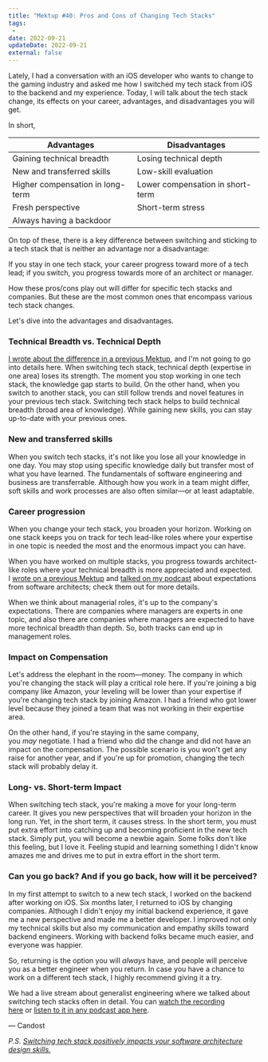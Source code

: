 ```yaml
---
title: "Mektup #40: Pros and Cons of Changing Tech Stacks"
tags:
 -
date: 2022-09-21
updateDate: 2022-09-21
external: false
---
```



Lately, I had a conversation with an iOS developer who wants to change to the gaming industry and asked me how I switched my tech stack from iOS to the backend and my experience. Today, I will talk about the tech stack change, its effects on your career, advantages, and disad­vantages you will get.

In short,

| Advantages | Disadvantages |
| ---- | ---- |
| Gaining technical breadth | Losing technical depth |
| New and transferred skills | Low-skill evaluation |
| Higher compensation in long-term | Lower compensation in short-term |
| Fresh perspective | Short-term stress |
| Always having a backdoor | |

On top of these, there is a key difference between switching and sticking to a tech stack that is neither an advantage nor a disadvantage:

If you stay in one tech stack, your career progress toward more of a tech lead; if you switch, you progress towards more of an architect or manager.

How these pros/cons play out will differ for specific tech stacks and companies. But these are the most common ones that encompass various tech stack changes.

Let's dive into the advantages and disadvantages.

### Technical Breadth vs. Technical Depth

[I wrote about the difference in a previous Mektup](/newsletter/mektup-8/), and I'm not going to go into details here. When switching tech stack, technical depth (expertise in one area) loses its strength. The moment you stop working in one tech stack, the knowledge gap starts to build. On the other hand, when you switch to another stack, you can still follow trends and novel features in your previous tech stack. Switching tech stack helps to build technical breadth (broad area of knowledge). While gaining new skills, you can stay up-to-date with your previous ones.

### **New and transferred skills**

When you switch tech stacks, it's not like you lose all your knowledge in one day. You may stop using specific knowledge daily but transfer most of what you have learned. The fundamentals of software enginee­ring and business are transferrable. Although how you work in a team might differ, soft skills and work processes are also often similar—or at least adaptable.

### **Career progression**

When you change your tech stack, you broaden your horizon. Working on one stack keeps you on track for tech lead-like roles where your expertise in one topic is needed the most and the enormous impact you can have.

When you have worked on multiple stacks, you prog­ress towards architect-like roles where your technical breadth is more appreciated and expected. I [wrote on a previous Mektup](/newsletter/mektup-7/) and [talked on my podcast](https://candost.substack.com/p/19-software-architect-role-and-archicture) about expecta­tions from software architects; check them out for more details.

When we think about managerial roles, it's up to the company's expectations. There are companies where managers are experts in one topic, and also there are companies where managers are expected to have more technical breadth than depth. So, both tracks can end up in management roles.

### Impact on Compensation

Let's address the elephant in the room—money. The company in which you're changing the stack will play a critical role here. If you're joining a big company like Amazon, your leveling will be lower than your expertise if you're changing tech stack by joining Amazon. I had a friend who got lower level because they joined a team that was not working in their expertise area.

On the other hand, if you're staying in the same company, you _may_ negotiate. I had a friend who did the change and did not have an impact on the compensation. The possible scenario is you won't get any raise for another year, and if you're up for promotion, changing the tech stack will probably delay it.

### Long- vs. Short-term Impact

When switching tech stack, you're making a move for your long-term career. It gives you new perspectives that will broaden your horizon in the long run. Yet, in the short term, it causes stress. In the short term, you must put extra effort into catching up and becoming proficient in the new tech stack. Simply put, you will become a newbie again. Some folks don't like this fee­ling, but I love it. Feeling stupid and learning something I didn't know amazes me and drives me to put in extra effort in the short term.

### Can you go back? And if you go back, how will it be perceived?

In my first attempt to switch to a new tech stack, I worked on the backend after working on iOS. Six months later, I returned to iOS by changing companies. Although I didn't enjoy my initial backend experience, it gave me a new perspective and made me a better developer. I improved not only my technical skills but also my communication and empathy skills toward backend engineers. Working with backend folks became much easier, and everyone was happier.

So, returning is the option you will _always_ have, and people will perceive you as a better engineer when you return. In case you have a chance to work on a different tech stack, I highly recommend giving it a try.

We had a live stream about generalist engineering where we talked about switching tech stacks often in detail. You can [watch the recording here](https://superpeer.com/candost/event/12-the-life-of-a-generalist-engineer?ref=candost.blog) or [listen to it in any podcast app here](https://candost.substack.com/p/12-the-life-of-a-generalist-software-engineer).

— Candost

_P.S. [Switching tech stack positively impacts your software architecture design skills.](/how-to-approach-software-architecture-design/)_
